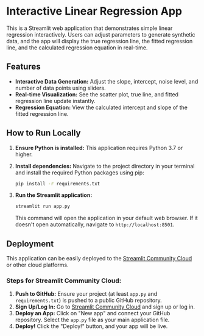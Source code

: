 # Interactive Linear Regression App

This is a Streamlit web application that demonstrates simple linear regression interactively. Users can adjust parameters to generate synthetic data, and the app will display the true regression line, the fitted regression line, and the calculated regression equation in real-time.

## Features

*   **Interactive Data Generation:** Adjust the slope, intercept, noise level, and number of data points using sliders.
*   **Real-time Visualization:** See the scatter plot, true line, and fitted regression line update instantly.
*   **Regression Equation:** View the calculated intercept and slope of the fitted regression line.

## How to Run Locally

1.  **Ensure Python is installed:** This application requires Python 3.7 or higher.

2.  **Install dependencies:** Navigate to the project directory in your terminal and install the required Python packages using pip:

    ```bash
    pip install -r requirements.txt
    ```

3.  **Run the Streamlit application:**

    ```bash
    streamlit run app.py
    ```

    This command will open the application in your default web browser. If it doesn't open automatically, navigate to `http://localhost:8501`.

## Deployment

This application can be easily deployed to the [Streamlit Community Cloud](https://streamlit.io/cloud) or other cloud platforms.

### Steps for Streamlit Community Cloud:

1.  **Push to GitHub:** Ensure your project (at least `app.py` and `requirements.txt`) is pushed to a public GitHub repository.
2.  **Sign Up/Log In:** Go to [Streamlit Community Cloud](https://streamlit.io/cloud) and sign up or log in.
3.  **Deploy an App:** Click on "New app" and connect your GitHub repository. Select the `app.py` file as your main application file.
4.  **Deploy!** Click the "Deploy!" button, and your app will be live.